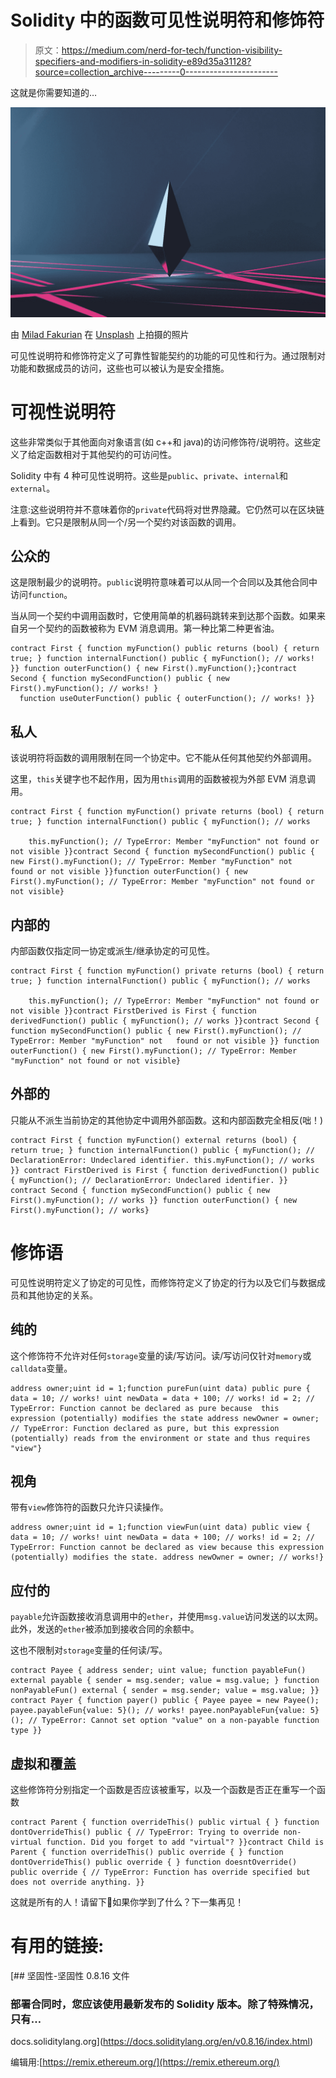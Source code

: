 # Solidity 中的函数可见性说明符和修饰符

> 原文：<https://medium.com/nerd-for-tech/function-visibility-specifiers-and-modifiers-in-solidity-e89d35a31128?source=collection_archive---------0----------------------->

这就是你需要知道的…

![](img/662b8a10d514ffb87a9250c11db5336e.png)

由 [Milad Fakurian](https://unsplash.com/@fakurian?utm_source=medium&utm_medium=referral) 在 [Unsplash](https://unsplash.com?utm_source=medium&utm_medium=referral) 上拍摄的照片

可见性说明符和修饰符定义了可靠性智能契约的功能的可见性和行为。通过限制对功能和数据成员的访问，这些也可以被认为是安全措施。

# 可视性说明符

这些非常类似于其他面向对象语言(如 c++和 java)的访问修饰符/说明符。这些定义了给定函数相对于其他契约的可访问性。

Solidity 中有 4 种可见性说明符。这些是`public`、`private`、`internal`和`external`。

注意:这些说明符并不意味着你的`private`代码将对世界隐藏。它仍然可以在区块链上看到。它只是限制从同一个/另一个契约对该函数的调用。

## 公众的

这是限制最少的说明符。`public`说明符意味着可以从同一个合同以及其他合同中访问`function`。

当从同一个契约中调用函数时，它使用简单的机器码跳转来到达那个函数。如果来自另一个契约的函数被称为 EVM 消息调用。第一种比第二种更省油。

```
contract First { function myFunction() public returns (bool) { return true; } function internalFunction() public { myFunction(); // works! }} function outerFunction() { new First().myFunction();}contract Second { function mySecondFunction() public { new First().myFunction(); // works! }
  function useOuterFunction() public { outerFunction(); // works! }}
```

## **私人**

该说明符将函数的调用限制在同一个协定中。它不能从任何其他契约外部调用。

这里，`this`关键字也不起作用，因为用`this`调用的函数被视为外部 EVM 消息调用。

```
contract First { function myFunction() private returns (bool) { return true; } function internalFunction() public { myFunction(); // works

    this.myFunction(); // TypeError: Member "myFunction" not found or not visible }}contract Second { function mySecondFunction() public { new First().myFunction(); // TypeError: Member "myFunction" not   found or not visible }}function outerFunction() { new First().myFunction(); // TypeError: Member "myFunction" not found or not visible}
```

## 内部的

内部函数仅指定同一协定或派生/继承协定的可见性。

```
contract First { function myFunction() private returns (bool) { return true; } function internalFunction() public { myFunction(); // works

    this.myFunction(); // TypeError: Member "myFunction" not found or not visible }}contract FirstDerived is First { function derivedFunction() public { myFunction(); // works }}contract Second { function mySecondFunction() public { new First().myFunction(); // TypeError: Member "myFunction" not   found or not visible }} function outerFunction() { new First().myFunction(); // TypeError: Member "myFunction" not found or not visible}
```

## 外部的

只能从不派生当前协定的其他协定中调用外部函数。这和内部函数完全相反(咄！)

```
contract First { function myFunction() external returns (bool) { return true; } function internalFunction() public { myFunction(); // DeclarationError: Undeclared identifier. this.myFunction(); // works }} contract FirstDerived is First { function derivedFunction() public { myFunction(); // DeclarationError: Undeclared identifier. }} contract Second { function mySecondFunction() public { new First().myFunction(); // works }} function outerFunction() { new First().myFunction(); // works}
```

# 修饰语

可见性说明符定义了协定的可见性，而修饰符定义了协定的行为以及它们与数据成员和其他协定的关系。

## 纯的

这个修饰符不允许对任何`storage`变量的读/写访问。读/写访问仅针对`memory`或`calldata`变量。

```
address owner;uint id = 1;function pureFun(uint data) public pure { data = 10; // works! uint newData = data + 100; // works! id = 2; // TypeError: Function cannot be declared as pure because  this expression (potentially) modifies the state address newOwner = owner; // TypeError: Function declared as pure, but this expression (potentially) reads from the environment or state and thus requires "view"}
```

## 视角

带有`view`修饰符的函数只允许只读操作。

```
address owner;uint id = 1;function viewFun(uint data) public view { data = 10; // works! uint newData = data + 100; // works! id = 2; // TypeError: Function cannot be declared as view because this expression (potentially) modifies the state. address newOwner = owner; // works!}
```

## 应付的

`payable`允许函数接收消息调用中的`ether`，并使用`msg.value`访问发送的以太网。此外，发送的`ether`被添加到接收合同的余额中。

这也不限制对`storage`变量的任何读/写。

```
contract Payee { address sender; uint value; function payableFun() external payable { sender = msg.sender; value = msg.value; } function nonPayableFun() external { sender = msg.sender; value = msg.value; }} contract Payer { function payer() public { Payee payee = new Payee(); payee.payableFun{value: 5}(); // works! payee.nonPayableFun{value: 5}(); // TypeError: Cannot set option "value" on a non-payable function type }}
```

## 虚拟和覆盖

这些修饰符分别指定一个函数是否应该被重写，以及一个函数是否正在重写一个函数

```
contract Parent { function overrideThis() public virtual { } function dontOverrideThis() public { // TypeError: Trying to override non-virtual function. Did you forget to add "virtual"? }}contract Child is Parent { function overrideThis() public override { } function dontOverrideThis() public override { } function doesntOverride() public override { // TypeError: Function has override specified but does not override anything. }}
```

这就是所有的人！请留下👏如果你学到了什么？下一集再见！

# 有用的链接:

 [## 坚固性-坚固性 0.8.16 文件

### 部署合同时，您应该使用最新发布的 Solidity 版本。除了特殊情况，只有…

docs.soliditylang.org](https://docs.soliditylang.org/en/v0.8.16/index.html) 

编辑用:[https://remix.ethereum.org/](https://remix.ethereum.org/)